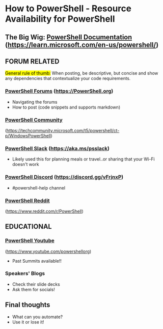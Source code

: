 # How to PowerShell - Resource Availability for PowerShell

## The Big Wig: [PowerShell Documentation](https://learn.microsoft.com/en-us/powershell/) (<https://learn.microsoft.com/en-us/powershell/>)

## FORUM RELATED

<mark> General rule of thumb:</mark>
When posting, be descriptive, but concise and show any dependencies that contextualize your code requirements.

### [PowerShell Forums](PowerShell.org) (<https://PowerShell.org>)

- Navigating the forums
- How to post (code snippets and supports markdown)

### [PowerShell Community](https://techcommunity.microsoft.com/t5/powershell/ct-p/WindowsPowerShell)

(<https://techcommunity.microsoft.com/t5/powershell/ct-p/WindowsPowerShell>)

### [PowerShell Slack](https://aka.ms/psslack) (<https://aka.ms/psslack>)

- Likely used this for planning meals or travel..or sharing that your Wi-Fi doesn't work

### [PowerShell Discord](https://discord.gg/vFrjnxP) (<https://discord.gg/vFrjnxP>)

- #powershell-help channel

### [PowerShell Reddit](https://www.reddit.com/r/PowerShell/)

(<https://www.reddit.com/r/PowerShell>)

## EDUCATIONAL

### [PowerShell Youtube](https://www.youtube.com/powershellorg)

(<https://www.youtube.com/powershellorg>)

- Past Summits available!!

### Speakers' Blogs

- Check their slide decks
- Ask them for socials!

## Final thoughts

- What can you automate?
- Use it or lose it!
